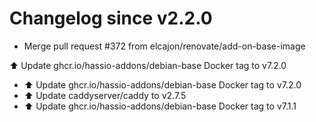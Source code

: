 # Changelog since v2.2.0
- Merge pull request #372 from elcajon/renovate/add-on-base-image

⬆️ Update ghcr.io/hassio-addons/debian-base Docker tag to v7.2.0 
- ⬆️ Update ghcr.io/hassio-addons/debian-base Docker tag to v7.2.0 
- ⬆️ Update caddyserver/caddy to v2.7.5 
- ⬆️ Update ghcr.io/hassio-addons/debian-base Docker tag to v7.1.1 
